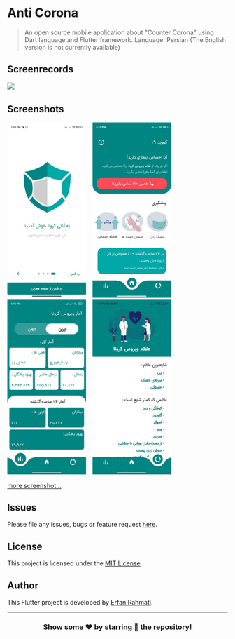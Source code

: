 # Anti Corona

> An open source mobile application about "Counter Corona" using Dart language and Flutter framework.
> Language: Persian (The English version is not currently available)

## Screenrecords

<p float="left">
  <img src="https://github.com/ErfanRht/Anti-Corona/blob/master/screenshots/videos/Screenrecord.gif?raw=true" height="600" />
  &ensp;
</p>

## Screenshots

<p float="left">
    <img src="./screenshots/Screenshot1.jpeg" height="400" />
  &ensp;
      <img src="./screenshots/Screenshot2.jpeg" height="400" />
  &ensp;
      <img src="./screenshots/Screenshot3.jpeg" height="400" />
  &ensp;
    <img src="./screenshots/Screenshot4.jpeg" height="400" />
  &ensp;
</p>

[more screenshot...](./screenshots)

## Issues

Please file any issues, bugs or feature request [here](https://github.com/ErfanRht/Anti-Corona/issues).

## License

This project is licensed under the [MIT License](https://github.com/ErfanRht/Anti-Corona/blob/master/LICENSE)

## Author

This Flutter project is developed by [Erfan Rahmati](https://github.com/ErfanRht).

---

<div align="center">

### Show some ❤️ by starring 🌟 the repository!

</div>
